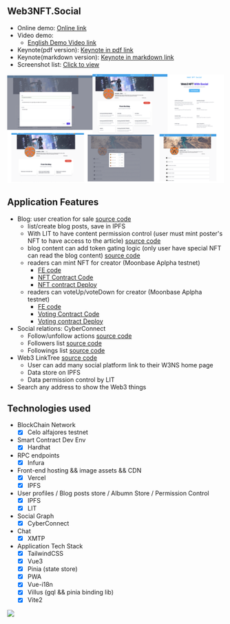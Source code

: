 ## Web3NFT.Social

* Online demo: [Online link](https://alfajores.web3nft.social/0xC6E58fb4aFFB6aB8A392b7CC23CD3feF74517F6C)
* Video demo:
  * [English Demo Video link](https://www.loom.com/share/ae0463da385248df8f3d41efe4df74da)
* Keynote(pdf version): [Keynote in pdf link](./keynote.pdf)
* Keynote(markdown version): [Keynote in markdown link](./BP.md)
* Screenshot list: [Click to view](./screenshot/)

<img src="./screenshot/full-1.png" />

## Application Features

* Blog: user creation for sale [source code](./frontend/src/components/web3/nft/article/Form.vue)
  * list/create blog posts, save in IPFS
  * With LIT to have content permission control (user must mint poster's NFT to have access to the article) [source code](./frontend/src/helpers/litHelper.ts)
  * blog content can add token gating logic (only user have special NFT can read the blog content) [source code](./frontend/src/pages/web3nft.social/%5BuserWalletAddress%5D/blog/%5Bid%5D.vue)
  * readers can mint NFT for creator (Moonbase Aplpha testnet)
    * [FE code](./frontend/src/components/web3/nft/btn/MintNFT.vue)
    * [NFT Contract Code](./contracts/CTC_ERC721A.sol)
    * [NFT contract Deploy](https://alfajores-blockscout.celo-testnet.org/address/0x83B06d09B99AD2641Dd9b1132E8Ce8809b623433/transactions)
  * readers can voteUp/voteDown for creator  (Moonbase Aplpha testnet)
    * [FE code](./frontend/src/components/web3/nft/btn/VoteUpDown.vue)
    * [Voting Contract Code](./contracts/CrowdFunding.sol)
    * [Voting contract Deploy](https://alfajores-blockscout.celo-testnet.org/address/0xf9982E648eE8F9E3e9039b0071bA939c3BC19652/transactions)
* Social relations: CyberConnect
  * Follow/unfollow actions [source code](./frontend/src/components/web3/nft/btn/Follow.vue)
  * Followers list  [source code](./frontend/src/components/web3/nft/dialog/relationshipList.vue)
  * Followings list [source code](./frontend/src/components/web3/nft/dialog/relationshipList.vue)
* Web3 LinkTree  [source code](./frontend/src/pages/web3nft.social/settings/Web3Home.vue)
  * User can add many social platform link to their W3NS home page
  * Data store on IPFS
  * Data permission control by LIT
* Search any address to show the Web3 things

## Technologies used

* BlockChain Network
  * [x] Celo alfajores testnet
* Smart Contract Dev Env
  * [x] Hardhat
* RPC endpoints
  * [x] Infura
* Front-end hosting && image assets && CDN
  * [x] Vercel
  * [x] IPFS
* User profiles / Blog posts store / Albumn Store / Permission Control
  * [x] IPFS
  * [x] LIT
* Social Graph
  * [x] CyberConnect
* Chat
  * [x] XMTP
* Application Tech Stack
  * [x] TailwindCSS
  * [x] Vue3
  * [x] Pinia (state store)
  * [x] PWA
  * [x] Vue-i18n
  * [x] Villus (gql && pinia binding lib)
  * [x] Vite2
  
<img src="./screenshot/full-2.png" />
